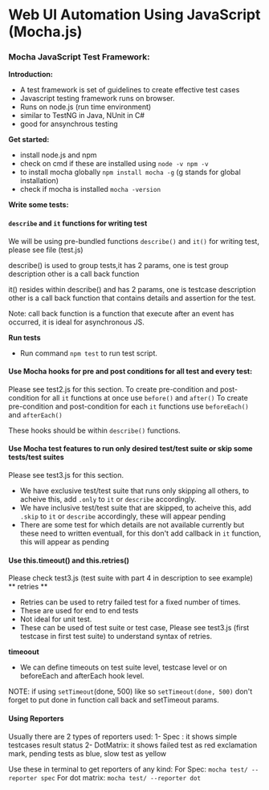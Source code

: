 # Web UI Automation Using JavaScript (Mocha.js)

### Mocha JavaScript Test Framework:
**Introduction:**
- A test framework is set of guidelines to create effective test cases
- Javascript testing framework runs on browser.
- Runs on node.js (run time environment)
- similar to TestNG in Java, NUnit in C#
- good for ansynchrous testing


**Get started:**
- install node.js and npm
- check on cmd if these are installed using
`node -v
npm -v`
- to install mocha globally
`npm install mocha -g`  (g stands for global installation)
- check if mocha is installed
`mocha -version`

**Write some tests:**
#### `describe` and `it` functions for writing test
We will be using pre-bundled functions `describe()` and `it()` for writing test, please see file (test.js)

describe() is used to group tests,it has 2 params, one is test group description other is a call back function

it() resides within describe() and has 2 params, one is testcase description other is a call back function that contains details and assertion for the test.

Note: call back function is a function that execute after an event has occurred, it is ideal for asynchronous JS.

**Run tests**
- Run command `npm test` to run test script.

#### Use Mocha hooks for pre and post conditions for all test and every test:
Please see test2.js for this section.
To create pre-condition and post-condition for all `it` functions at once use `before()` and `after()`
To create pre-condition and post-condition for each `it` functions  use `beforeEach()` and `afterEach()`

These hooks should be within `describe()` functions.

#### Use Mocha test features to run only desired test/test suite or skip some tests/test suites
Please see test3.js for this section.
- We have exclusive test/test suite that runs only skipping all others, to acheive this, add `.only` to `it` or `describe` accordingly.
- We have inclusive test/test suite that are skipped, to acheive this, add `.skip` to `it` or `describe` accordingly, these will appear pending
- There are some test for which details are not available currently but these need to written eventuall, for this don't add callback in `it` function, this will appear as pending

####  Use this.timeout() and this.retries()
Please check test3.js (test suite with part 4 in description to see example)
** retries **
- Retries can be used to retry failed test for a fixed number of times.
- These are used for end to end tests
- Not ideal for unit test.
- These can be used of test suite or test case,
Please see test3.js (first testcase in first test suite) to understand syntax of retries.

**timeoout**
- We can define timeouts on test suite level, testcase level or on beforeEach and afterEach hook level.

NOTE: if using `setTimeout`(done, 500) like so `setTimeout(done, 500)` don't forget to put done in function call back and setTimeout params.

#### Using Reporters

Usually there are 2 types of reporters used:
1- Spec : it shows simple testcases result status 
2- DotMatrix: it shows failed test as red exclamation mark, pending tests as blue, slow test as yellow 

Use these in terminal to get reporters of any kind:
For Spec:
`mocha test/ --reporter spec`
For dot matrix:
`mocha test/ --reporter dot`
